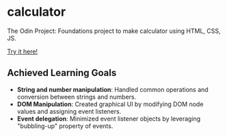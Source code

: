 # calculator
The Odin Project: Foundations project to make calculator using HTML, CSS, JS.

[Try it here!](https://jiwonjjeong.github.io/calculator/)

## Achieved Learning Goals
- **String and number manipulation**: Handled common operations and conversion between strings and numbers.
- **DOM Manipulation**: Created graphical UI by modifying DOM node values and assigning event listeners.
- **Event delegation**: Minimized event listener objects by leveraging "bubbling-up" property of events.
